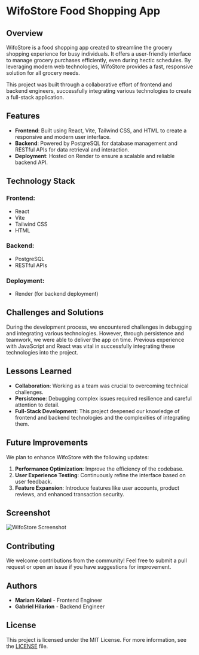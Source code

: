 # WifoStore Food Shopping App

## Overview

WifoStore is a food shopping app created to streamline the grocery shopping experience for busy individuals. It offers a user-friendly interface to manage grocery purchases efficiently, even during hectic schedules. By leveraging modern web technologies, WifoStore provides a fast, responsive solution for all grocery needs.

This project was built through a collaborative effort of frontend and backend engineers, successfully integrating various technologies to create a full-stack application.

## Features

- **Frontend**: Built using React, Vite, Tailwind CSS, and HTML to create a responsive and modern user interface.
- **Backend**: Powered by PostgreSQL for database management and RESTful APIs for data retrieval and interaction.
- **Deployment**: Hosted on Render to ensure a scalable and reliable backend API.

## Technology Stack

### Frontend:

- React
- Vite
- Tailwind CSS
- HTML

### Backend:

- PostgreSQL
- RESTful APIs

### Deployment:

- Render (for backend deployment)

## Challenges and Solutions

During the development process, we encountered challenges in debugging and integrating various technologies. However, through persistence and teamwork, we were able to deliver the app on time. Previous experience with JavaScript and React was vital in successfully integrating these technologies into the project.

## Lessons Learned

- **Collaboration**: Working as a team was crucial to overcoming technical challenges.
- **Persistence**: Debugging complex issues required resilience and careful attention to detail.
- **Full-Stack Development**: This project deepened our knowledge of frontend and backend technologies and the complexities of integrating them.

## Future Improvements

We plan to enhance WifoStore with the following updates:

1. **Performance Optimization**: Improve the efficiency of the codebase.
2. **User Experience Testing**: Continuously refine the interface based on user feedback.
3. **Feature Expansion**: Introduce features like user accounts, product reviews, and enhanced transaction security.

## Screenshot

![WifoStore Screenshot](assets/screenshot.png)  


## Contributing

We welcome contributions from the community! Feel free to submit a pull request or open an issue if you have suggestions for improvement.

## Authors

- **Mariam Kelani** - Frontend Engineer
- **Gabriel Hilarion** - Backend Engineer

## License

This project is licensed under the MIT License. For more information, see the [LICENSE](LICENSE) file.
